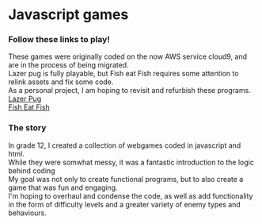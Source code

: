 # Javascript games
### Follow these links to play!
These games were originally coded on the now AWS service cloud9, and are in the process of being migrated.\
Lazer pug is fully playable, but Fish eat Fish requires some attention to relink assets and fix some code.\
As a personal project, I am hoping to revisit and refurbish these programs.\
[Lazer Pug](https://TaylorFraser64.github.io/Fish%20and%20Lazer%20Pug/LazerPugTitlescreen.html)\
[Fish Eat Fish](https://TaylorFraser64.github.io/Fish%20and%20Lazer%20Pug/FishEatFish-OriginalEdition.html)

### The story
In grade 12, I created a collection of webgames coded in javascript and html.\
While they were somwhat messy, it was a fantastic introduction to the logic behind coding\
My goal was not only to create functional programs, but to also create a game that was fun and engaging.\
I'm hoping to overhaul and condense the code, as well as add functionality in the form of difficulty levels and a greater variety of enemy types and behaviours.
